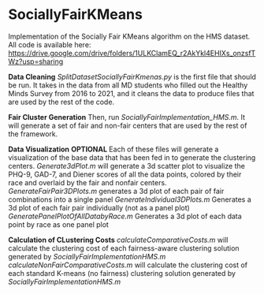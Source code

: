 # SociallyFairKMeans
Implementation of the Socially Fair KMeans algorithm on the HMS dataset. All code is available here: https://drive.google.com/drive/folders/1ULKClamEQ_r2AkYkl4EHIXs_onzsfTWz?usp=sharing

**Data Cleaning**
_SplitDatasetSociallyFairKmenas.py_ is the first file that should be run. It takes in the data from all MD students who filled out the Healthy Minds Survey from 2016 to 2021, and it cleans the data to produce files that are used by the rest of the code.


**Fair Cluster Generation**
Then, run _SociallyFairImplementation_HMS.m_. It will generate a set of fair and non-fair centers that are used by the rest of the framework.

**Data Visualization** **OPTIONAL**
Each of these files will generate a visualization of the base data that has been fed in to generate the clustering centers.
_Generate3dPlot.m_ will generate a 3d scatter plot to visualize the PHQ-9, GAD-7, and Diener scores of all the data points, colored by their race and overlaid by the fair and nonfair centers.
_GenerateFairPair3DPlots.m_ generates a 3d plot of each pair of fair combinations into a single panel
_GenerateIndividual3DPlots.m_ Generates a 3d plot of each fair pair individually (not as a panel plot)
_GeneratePanelPlotOfAllDatabyRace.m_ Generates a 3d plot of each data point by race as one panel plot

**Calculation of CLustering Costs**
_calculateComparativeCosts.m_ will calculate the clustering cost of each fairness-aware clustering solution generated by _SociallyFairImplementationHMS.m_
_calculateNonFairComparativeCosts.m_ will calculate the clustering cost of each standard K-means (no fairness) clustering solution generated by _SociallyFairImplementationHMS.m_

